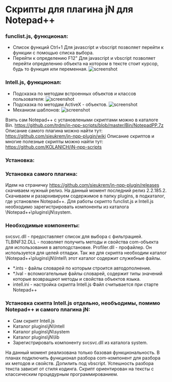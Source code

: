 # Скрипты для плагина jN для Notepad++

### funclist.js, функционал:
- Список функций Ctrl+1
	Для javascript и vbscript позволяет перейти к функции с помощью списка выбора.
- Перейти к определению F12" 
	Для javascript и vbscript позволяет перейти определению объекта на котором в тексте стоит курсор, 
	будь то функция или переменная.
![screenshot](https://github.com/trdm/jn-npp-scripts/blob/master/Doc/exam20180119_2.gif)

### Intell.js,  функционал:
- Подсказка по методам встроенных объектов и классов пользователя:
![screenshot](https://github.com/trdm/jn-npp-scripts/blob/master/Doc/Intel_2.gif)
- Подсказка по методам ActiveX - объектов.
![screenshot](https://github.com/trdm/jn-npp-scripts/blob/master/Doc/Intel_4.gif)
- Механизм шаблонов:
![screenshot](https://github.com/trdm/jn-npp-scripts/blob/master/Doc/Intel_6T3.gif)

Взять сам Notepad++ c установлеными скриптами можно в каталоге Bin.
https://github.com/trdm/jn-npp-scripts/blob/master/Bin/NotepadPP.7z
Описание самого плагина можно найти тут: https://github.com/sieukrem/jn-npp-plugin/wiki
Описание скриптов и многие полезные скрипты можно найти тут: https://github.com/KOLANICH/jN-npp-scripts

### Установка:
### Установка самого плагина:
Идем на страничку https://github.com/sieukrem/jn-npp-plugin/releases скачиваем нужный релиз.
На данный момент последний релиз 2.2.185.2. Скачиваем и разархивируем содержимое в папку plugins, 
в подкаталог, где установлен Notepad++. Для работы скрипто funclist.js и Intell.js необходимо зарегистрировать 
компоненты из каталога \Notepad++\plugins\jN\system\.
### Необходимые компоненты:
svcsvc.dll - предоставляет список для выбора с фильтрацией.
TLBINF32.DLL - позволяет получить методы и свойства com-объекта для использования в автоподстановке.
Profiler.dll - профайлер. Он используется для целей отладки.
Так же для скрипта необходим каталог \Notepad++\plugins\jN\Intell\ этот каталог содержит служебные файлы.
- *.ints - файлы словарей по которым строится автодополнение.
- *.lval - вспомогательные файлы словарей, содержит типы значений которые возвращают методы и свойства объектов языка.
- intell.ini - настройка скрипта Intell.js Файл считывается при старте Notepad++ 

### Установка скипта Intell.js отдельно, необъодимы, помимо Notepad++ и самого плагина jN:
- Сам скрипт Intell.js
- Каталог plugins\jN\Intell
- Каталог plugins\jN\system
- Каталог plugins\jN\lib
- Зарегистрировать компоненту svcsvc.dll из каталога system.


На данный момент реализована только базовая функциональность. 
В планах подключить функционал разбора com-компонент для разбора их методов и свойств. Допилить под vbscript.
Успешность разбора текста зависит от стиля кодинга. Скрипт ориентирован на тексты с классическим процедурным 
программированием.

